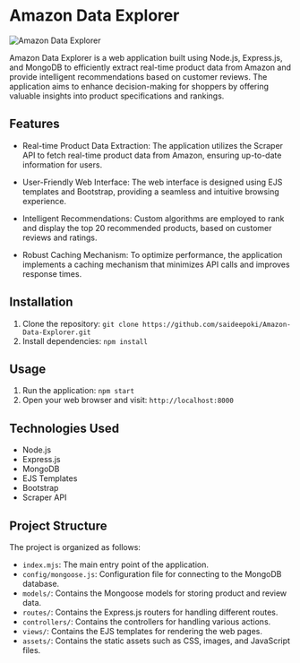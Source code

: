 # Amazon Data Explorer

![Amazon Data Explorer](https://example.com/amazon_data_explorer_screenshot.png)

Amazon Data Explorer is a web application built using Node.js, Express.js, and MongoDB to efficiently extract real-time product data from Amazon and provide intelligent recommendations based on customer reviews. The application aims to enhance decision-making for shoppers by offering valuable insights into product specifications and rankings.

## Features

- Real-time Product Data Extraction: The application utilizes the Scraper API to fetch real-time product data from Amazon, ensuring up-to-date information for users.

- User-Friendly Web Interface: The web interface is designed using EJS templates and Bootstrap, providing a seamless and intuitive browsing experience.

- Intelligent Recommendations: Custom algorithms are employed to rank and display the top 20 recommended products, based on customer reviews and ratings.

- Robust Caching Mechanism: To optimize performance, the application implements a caching mechanism that minimizes API calls and improves response times.

## Installation

1. Clone the repository: `git clone https://github.com/saideepoki/Amazon-Data-Explorer.git`
2. Install dependencies: `npm install`

## Usage

1. Run the application: `npm start`
2. Open your web browser and visit: `http://localhost:8000`

## Technologies Used

- Node.js
- Express.js
- MongoDB
- EJS Templates
- Bootstrap
- Scraper API

## Project Structure

The project is organized as follows:

- `index.mjs`: The main entry point of the application.
- `config/mongoose.js`: Configuration file for connecting to the MongoDB database.
- `models/`: Contains the Mongoose models for storing product and review data.
- `routes/`: Contains the Express.js routers for handling different routes.
- `controllers/`: Contains the controllers for handling various actions.
- `views/`: Contains the EJS templates for rendering the web pages.
- `assets/`: Contains the static assets such as CSS, images, and JavaScript files.

